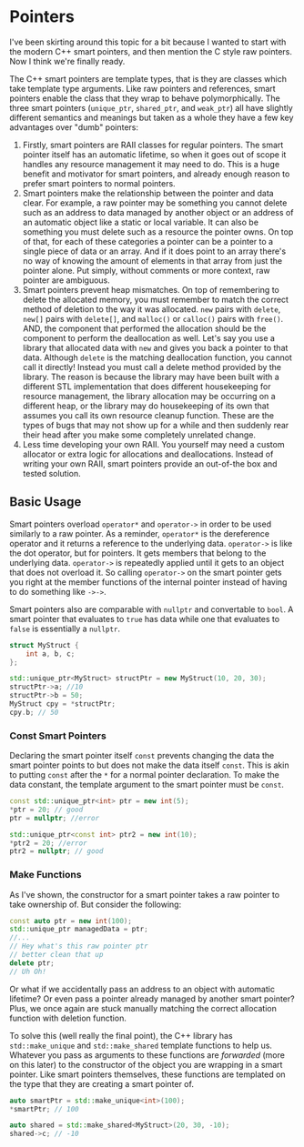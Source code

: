# Pointers

I've been skirting around this topic for a bit because I wanted to start with the modern C++ smart pointers, and then mention the C style raw pointers. Now I think we're finally ready.

The C++ smart pointers are template types, that is they are classes which take template type arguments. Like raw pointers and references, smart pointers enable the class that they wrap to behave polymorphically. The three smart pointers (`unique_ptr`, `shared_ptr`, and `weak_ptr`) all have slightly different semantics and meanings but taken as a whole they have a few key advantages over "dumb" pointers:

1. Firstly, smart pointers are RAII classes for regular pointers. The smart pointer itself has an automatic lifetime, so when it goes out of scope it handles any resource management it may need to do. This is a huge benefit and motivator for smart pointers, and already enough reason to prefer smart pointers to normal pointers.
2. Smart pointers make the relationship between the pointer and data clear. For example, a raw pointer may be something you cannot delete such as an address to data managed by another object or an address of an automatic object like a static or local variable. It can also be something you must delete such as a resource the pointer owns. On top of that, for each of these categories a pointer can be a pointer to a single piece of data or an array. And if it does point to an array there's no way of knowing the amount of elements in that array from just the pointer alone. Put simply, without comments or more context, raw pointer are ambiguous.
3. Smart pointers prevent heap mismatches. On top of remembering to delete the allocated memory, you must remember to match the correct method of deletion to the way it was allocated. `new` pairs with `delete`, `new[]` pairs with `delete[]`, and `malloc()` or `calloc()` pairs with `free()`. AND, the component that performed the allocation should be the component to perform the deallocation as well. Let's say you use a library that allocated data with `new` and gives you back a pointer to that data. Although `delete` is the matching deallocation function, you cannot call it directly! Instead you must call a delete method provided by the library. The reason is because the library may have been built with a different STL implementation that does different housekeeping for resource management, the library allocation may be occurring on a different heap, or the library may do housekeeping of its own that assumes you call its own resource cleanup function. These are the types of bugs that may not show up for a while and then suddenly rear their head after you make some completely unrelated change.
4. Less time developing your own RAII. You yourself may need a custom allocator or extra logic for allocations and deallocations. Instead of writing your own RAII, smart pointers provide an out-of-the box and tested solution.

## Basic Usage

Smart pointers overload `operator*` and `operator->` in order to be used similarly to a raw pointer. As a reminder, `operator*` is the dereference operator and it returns a reference to the underlying data. `operator->` is like the dot operator, but for pointers. It gets members that belong to the underlying data. `operator->` is repeatedly applied until it gets to an object that does not overload it. So calling `operator->` on the smart pointer gets you right at the member functions of the internal pointer instead of having to do something like `->->`.

Smart pointers also are comparable with `nullptr` and convertable to `bool`. A smart pointer that evaluates to `true` has data while one that evaluates to `false` is essentially a `nullptr`.

```C++
struct MyStruct {
    int a, b, c;
};

std::unique_ptr<MyStruct> structPtr = new MyStruct(10, 20, 30);
structPtr->a; //10
structPtr->b = 50;
MyStruct cpy = *structPtr;
cpy.b; // 50
```

### Const Smart Pointers

Declaring the smart pointer itself `const` prevents changing the data the smart pointer points to but does not make the data itself `const`. This is akin to putting `const` after the `*` for a normal pointer declaration. To make the data constant, the template argument to the smart pointer must be `const`.

```C++
const std::unique_ptr<int> ptr = new int(5);
*ptr = 20; // good
ptr = nullptr; //error

std::unique_ptr<const int> ptr2 = new int(10);
*ptr2 = 20; //error
ptr2 = nullptr; // good
```

### Make Functions

As I've shown, the constructor for a smart pointer takes a raw pointer to take ownership of. But consider the following:

```C++
const auto ptr = new int(100);
std::unique_ptr managedData = ptr;
//...
// Hey what's this raw pointer ptr
// better clean that up
delete ptr;
// Uh Oh!
```

Or what if we accidentally pass an address to an object with automatic lifetime? Or even pass a pointer already managed by another smart pointer? Plus, we once again are stuck manually matching the correct allocation function with deletion function.

To solve this (well really the final point), the C++ library has `std::make_unique` and `std::make_shared` template functions to help us. Whatever you pass as arguments to these functions are *forwarded* (more on this later) to the constructor of the object you are wrapping in a smart pointer. Like smart pointers themselves, these functions are templated on the type that they are creating a smart pointer of.

```C++
auto smartPtr = std::make_unique<int>(100);
*smartPtr; // 100

auto shared = std::make_shared<MyStruct>(20, 30, -10);
shared->c; // -10
```